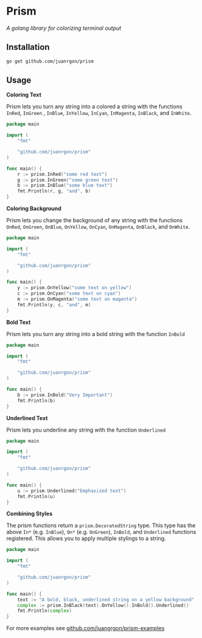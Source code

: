 # Prism

_A golang library for colorizing terminal output_

## Installation
```sh
go get github.com/juanrgon/prism
```

## Usage
**Coloring Text**

Prism lets you turn any string into a colored a string with the functions `InRed`, `InGreen` , `InBlue`, `InYellow`, `InCyan`, `InMagenta`, `InBlack`, and `InWhite`.

```go
package main

import (
	"fmt"

	"github.com/juanrgon/prism"
)

func main() {
    r := prism.InRed("some red text")
    g := prism.InGreen("some green text")
    b := prism.InBlue("some blue text")
    fmt.Println(r, g, "and", b)
}
```

**Coloring Background**

Prism lets you change the background of any string with the functions `OnRed`, `OnGreen`, `OnBlue`, `OnYellow`, `OnCyan`, `OnMagenta`, `OnBlack`, and `OnWhite`.

```go
package main

import (
	"fmt"

	"github.com/juanrgon/prism"
)

func main() {
    y := prism.OnYellow("some text on yellow")
    c := prism.OnCyan("some text on cyan")
    m := prism.OnMagenta("some text on magenta")
    fmt.Println(y, c, "and", m)
}
```
**Bold Text**

Prism lets you turn any string into a bold string with the function `InBold`

```go
package main

import (
	"fmt"

	"github.com/juanrgon/prism"
)

func main() {
    b := prism.InBold("Very Important")
    fmt.Println(b)
}
```


**Underlined Text**

Prism lets you underline any string with the function `Underlined`

```go
package main

import (
	"fmt"

	"github.com/juanrgon/prism"
)

func main() {
    u := prism.Underlined("Emphasized text")
    fmt.Println(u)
}
```

**Combining Styles**

The prism functions return a `prism.DecoratedString` type. This type has the above `In*` (e.g. `InBlue`), `On*` (e.g. `OnGreen`), `InBold`, and `Underlined` functions registered. This allows you to apply multiple stylings to a string.

```go
package main

import (
	"fmt"

	"github.com/juanrgon/prism"
)

func main() {
    text := "A bold, black, underlined string on a yellow background"
    complex := prism.InBlack(text).OnYellow().InBold().Underlined()
    fmt.Println(complex)
}
```

For more examples see [github.com/juangrgon/prism-examples](https://github.com/juanrgon/prism-examples)
